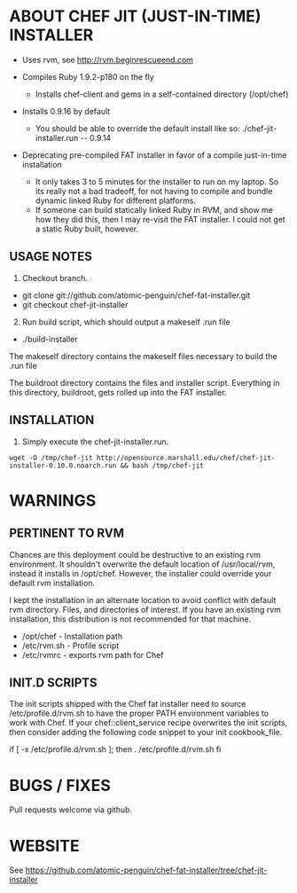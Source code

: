 ABOUT CHEF JIT (JUST-IN-TIME) INSTALLER
=======================================

* Uses rvm, see http://rvm.beginrescueend.com

* Compiles Ruby 1.9.2-p180 on the fly
  - Installs chef-client and gems in a self-contained directory (/opt/chef)

* Installs 0.9.16 by default
  - You should be able to override the default install like so:
    ./chef-jit-installer.run -- 0.9.14

* Deprecating pre-compiled FAT installer in favor of a compile just-in-time installation
  - It only takes 3 to 5 minutes for the installer to run on my laptop.  So its
    really not a bad tradeoff, for not having to compile and bundle dynamic linked Ruby
    for different platforms.
  - If someone can build statically linked Ruby in RVM, and show me how they did this,
    then I may re-visit the FAT installer.  I could not get a static Ruby built, however.

USAGE NOTES
-----------

1. Checkout branch.

  * git clone git://github.com/atomic-penguin/chef-fat-installer.git
  * git checkout chef-jit-installer

2. Run build script, which should output a makeself .run file

  * ./build-installer

The makeself directory contains the makeself files necessary to build the .run file

The buildroot directory contains the files and installer script.  Everything
in this directory, buildroot, gets rolled up into the FAT installer.

INSTALLATION
------------

1. Simply execute the chef-jit-installer.run.

```code
wget -O /tmp/chef-jit http://opensource.marshall.edu/chef/chef-jit-installer-0.10.0.noarch.run && bash /tmp/chef-jit
```

WARNINGS
========

PERTINENT TO RVM
----------------

Chances are this deployment could be destructive to an existing rvm environment.
It shouldn't overwrite the default location of /usr/local/rvm, instead it installs
in /opt/chef.  However, the installer could override your default rvm installation.

I kept the installation in an alternate location to avoid conflict with default rvm
directory.  Files, and directories of interest.  If you have an existing rvm
installation, this distribution is not recommended for that machine.

 * /opt/chef - Installation path
 * /etc/rvm.sh - Profile script
 * /etc/rvmrc - exports rvm path for Chef

INIT.D SCRIPTS
--------------

The init scripts shipped with the Chef fat installer need to
source /etc/profile.d/rvm.sh to have the proper PATH environment variables to work
with Chef.  If your chef::client_service recipe overwrites the init scripts, then
consider adding the following code snippet to your init cookbook_file.

if [ -x /etc/profile.d/rvm.sh ]; then
  . /etc/profile.d/rvm.sh
fi

BUGS / FIXES
============

Pull requests welcome via github.

WEBSITE
=======

See https://github.com/atomic-penguin/chef-fat-installer/tree/chef-jit-installer
